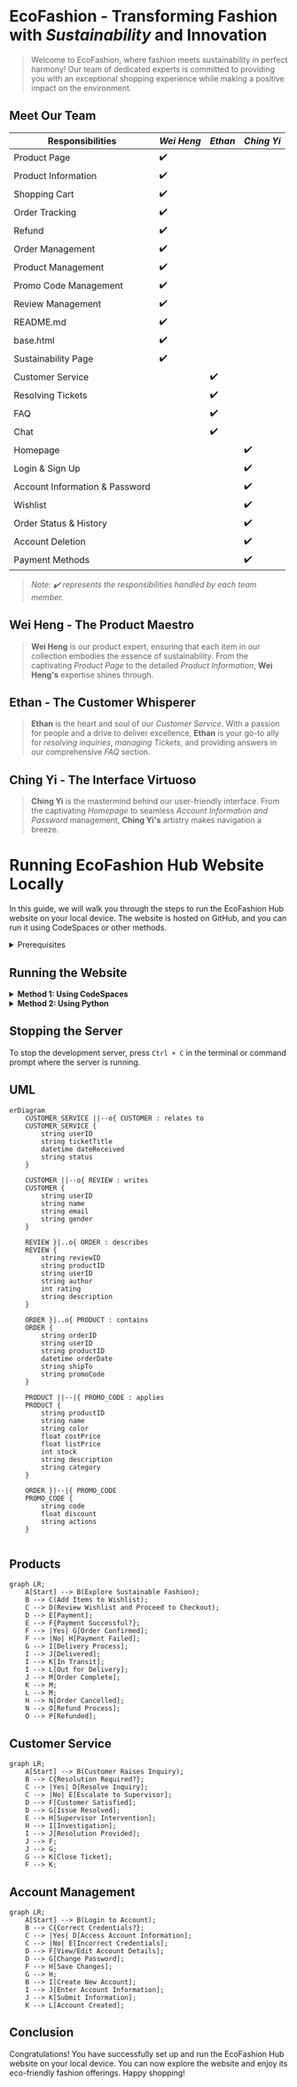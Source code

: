 # EcoFashion - Transforming Fashion with *Sustainability* and **Innovation**

> Welcome to EcoFashion, where fashion meets sustainability in perfect harmony! Our team of dedicated experts is committed to providing you with an exceptional shopping experience while making a positive impact on the environment.

## Meet Our Team

Responsibilities | *Wei Heng* | *Ethan* | *Ching Yi*
--- | --- | --- | ---
Product Page | ✔️ | | 
Product Information | ✔️ | | 
Shopping Cart | ✔️ | | 
Order Tracking | ✔️ | | 
Refund | ✔️ | | 
Order Management | ✔️ | | 
Product Management | ✔️ | | 
Promo Code Management | ✔️ | | 
Review Management | ✔️ | | 
README.md | ✔️ | | 
base.html | ✔️ | | 
Sustainability Page | ✔️ | | 
Customer Service | | ✔️ | 
Resolving Tickets | | ✔️ | 
FAQ | | ✔️ | 
Chat | | ✔️ | 
Homepage | | | ✔️
Login & Sign Up | | | ✔️
Account Information & Password | | | ✔️
Wishlist | | | ✔️
Order Status & History | | | ✔️
Account Deletion | | | ✔️
Payment Methods | | | ✔️

> *Note: ✔️ represents the responsibilities handled by each team member.*

## Wei Heng - The Product Maestro

> **Wei Heng** is our product expert, ensuring that each item in our collection embodies the essence of sustainability. From the captivating *Product Page* to the detailed *Product Information*, **Wei Heng's** expertise shines through.

## Ethan - The Customer Whisperer

> **Ethan** is the heart and soul of our *Customer Service*. With a passion for people and a drive to deliver excellence, **Ethan** is your go-to ally for *resolving inquiries*, *managing Tickets*, and providing answers in our comprehensive *FAQ* section.

## Ching Yi - The Interface Virtuoso

> **Ching Yi** is the mastermind behind our user-friendly interface. From the captivating *Homepage* to seamless *Account Information and Password* management, **Ching Yi's** artistry makes navigation a breeze.

# Running EcoFashion Hub Website Locally

In this guide, we will walk you through the steps to run the EcoFashion Hub website on your local device. The website is hosted on GitHub, and you can run it using CodeSpaces or other methods.

<details>
  <summary>Prerequisites</summary>
Before you begin, ensure that you have the following installed on your device:

1. Python: Make sure you have Python installed. You can download the latest version from the official Python website (https://www.python.org/downloads/).

2. Git: Install Git on your machine if you haven't already. You can download it from the official Git website (https://git-scm.com/downloads).

## Cloning the Repository

1. Open your terminal or command prompt.

2. Navigate to the directory where you want to store the EcoFashion Hub website on your local device.

3. Clone the GitHub repository using the following command:

```
git clone https://github.com/your-username/EcoFashion-Hub.git
```

Replace `your-username` with your GitHub username.

## Setting up a Virtual Environment

1. Change into the cloned directory:

```
cd EcoFashion-Hub
```

2. Create a virtual environment:

```
python -m venv venv
```

3. Activate the virtual environment:

- On Windows:

```
venv\Scripts\activate
```

- On macOS and Linux:

```
source venv/bin/activate
```
</details>

## Running the Website

<details>

<summary><strong>Method 1: Using CodeSpaces</strong></summary>

If you are using GitHub CodeSpaces, follow these steps:

1. Open the `__init__.py` file in your CodeSpaces editor.

2. Click on the "Run" button at the top of the editor to start the development server.

3. Access the EcoFashion Hub website by clicking on the URL provided by the development server.

</details>

<details>

<summary><strong>Method 2: Using Python</strong></summary>

If you prefer to run the website using Python, follow these steps:

1. In your terminal or command prompt, make sure you are in the `EcoFashion-Hub` directory.

2. Run the following command to start the development server:

```
python __init__.py
```

3. Access the EcoFashion Hub website by visiting `http://localhost:5000` in your web browser.

</details>

## Stopping the Server

To stop the development server, press `Ctrl + C` in the terminal or command prompt where the server is running.

## UML
```mermaid
erDiagram
    CUSTOMER_SERVICE ||--o{ CUSTOMER : relates to
    CUSTOMER_SERVICE {
        string userID
        string ticketTitle
        datetime dateReceived
        string status
    }

    CUSTOMER ||--o{ REVIEW : writes
    CUSTOMER {
        string userID
        string name
        string email
        string gender
    }

    REVIEW }|..o{ ORDER : describes
    REVIEW {
        string reviewID
        string productID
        string userID
        string author
        int rating
        string description
    }

    ORDER }|..o{ PRODUCT : contains
    ORDER {
        string orderID
        string userID
        string productID
        datetime orderDate
        string shipTo
        string promoCode
    }

    PRODUCT ||--|{ PROMO_CODE : applies
    PRODUCT {
        string productID
        string name
        string color
        float costPrice
        float listPrice
        int stock
        string description
        string category
    }

    ORDER }|--|{ PROMO_CODE
    PROMO_CODE {
        string code
        float discount
        string actions
    }


```

## Products
```mermaid
graph LR;
    A[Start] --> B(Explore Sustainable Fashion);
    B --> C(Add Items to Wishlist);
    C --> D(Review Wishlist and Proceed to Checkout);
    D --> E[Payment];
    E --> F{Payment Successful?};
    F --> |Yes| G[Order Confirmed];
    F --> |No| H[Payment Failed];
    G --> I[Delivery Process];
    I --> J[Delivered];
    I --> K[In Transit];
    I --> L[Out for Delivery];
    J --> M[Order Complete];
    K --> M;
    L --> M;
    H --> N[Order Cancelled];
    N --> O[Refund Process];
    O --> P[Refunded];
```
## Customer Service
```mermaid
graph LR;
    A[Start] --> B(Customer Raises Inquiry);
    B --> C{Resolution Required?};
    C --> |Yes| D[Resolve Inquiry];
    C --> |No| E[Escalate to Supervisor];
    D --> F[Customer Satisfied];
    D --> G[Issue Resolved];
    E --> H[Supervisor Intervention];
    H --> I[Investigation];
    I --> J[Resolution Provided];
    J --> F;
    J --> G;
    G --> K[Close Ticket];
    F --> K;
```
## Account Management
```mermaid
graph LR;
    A[Start] --> B(Login to Account);
    B --> C{Correct Credentials?};
    C --> |Yes| D[Access Account Information];
    C --> |No| E[Incorrect Credentials];
    D --> F[View/Edit Account Details];
    D --> G[Change Password];
    F --> H[Save Changes];
    G --> H;
    B --> I[Create New Account];
    I --> J[Enter Account Information];
    J --> K[Submit Information];
    K --> L[Account Created];
```
## Conclusion

Congratulations! You have successfully set up and run the EcoFashion Hub website on your local device. You can now explore the website and enjoy its eco-friendly fashion offerings. Happy shopping!
